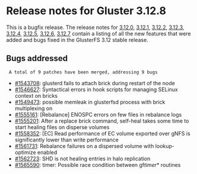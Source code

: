 # Release notes for Gluster 3.12.8

This is a bugfix release. The release notes for [3.12.0](3.12.0.md), [3.12.1](3.12.1.md), [3.12.2](3.12.2.md), [3.12.3](3.12.3.md), [3.12.4](3.12.4.md), [3.12.5](3.12.5.md), [3.12.6](3.12.6.md), [3.12.7](3.12.7.md) contain a listing of all the new features that were added and bugs fixed in the GlusterFS 3.12 stable release.

## Bugs addressed

     A total of 9 patches have been merged, addressing 9 bugs

- [#1543708](https://bugzilla.redhat.com/1543708): glusterd fails to attach brick during restart of the node
- [#1546627](https://bugzilla.redhat.com/1546627): Syntactical errors in hook scripts for managing SELinux context on bricks
- [#1549473](https://bugzilla.redhat.com/1549473): possible memleak in glusterfsd process with brick multiplexing on
- [#1555161](https://bugzilla.redhat.com/1555161): [Rebalance] ENOSPC errors on few files in rebalance logs
- [#1555201](https://bugzilla.redhat.com/1555201): After a replace brick command, self-heal takes some time to start healing files on disperse volumes
- [#1558352](https://bugzilla.redhat.com/1558352): [EC] Read performance of EC volume exported over gNFS is significantly lower than write performance
- [#1561731](https://bugzilla.redhat.com/1561731): Rebalance failures on a dispersed volume with lookup-optimize enabled
- [#1562723](https://bugzilla.redhat.com/1562723): SHD is not healing entries in halo replication
- [#1565590](https://bugzilla.redhat.com/1565590): timer: Possible race condition between gf*timer*\* routines
